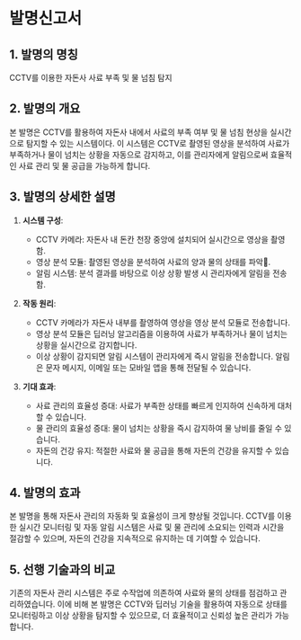 # 발명신고서

## 1. 발명의 명칭
CCTV를 이용한 자돈사 사료 부족 및 물 넘침 탐지

## 2. 발명의 개요
본 발명은 CCTV를 활용하여 자돈사 내에서 사료의 부족 여부 및 물 넘침 현상을 실시간으로 탐지할 수 있는 시스템이다. 이 시스템은 CCTV로 촬영된 영상을 분석하여 사료가 부족하거나 물이 넘치는 상황을 자동으로 감지하고, 이를 관리자에게 알림으로써 효율적인 사료 관리 및 물 공급을 가능하게 합니다.

## 3. 발명의 상세한 설명
1. **시스템 구성**:
   - CCTV 카메라: 자돈사 내 돈칸 천장 중앙에 설치되어 실시간으로 영상을 촬영함.
   - 영상 분석 모듈: 촬영된 영상을 분석하여 사료의 양과 물의 상태를 파악.
   - 알림 시스템: 분석 결과를 바탕으로 이상 상황 발생 시 관리자에게 알림을 전송함.

2. **작동 원리**:
   - CCTV 카메라가 자돈사 내부를 촬영하여 영상을 영상 분석 모듈로 전송합니다.
   - 영상 분석 모듈은 딥러닝 알고리즘을 이용하여 사료가 부족하거나 물이 넘치는 상황을 실시간으로 감지합니다.
   - 이상 상황이 감지되면 알림 시스템이 관리자에게 즉시 알림을 전송합니다. 알림은 문자 메시지, 이메일 또는 모바일 앱을 통해 전달될 수 있습니다.

3. **기대 효과**:
   - 사료 관리의 효율성 증대: 사료가 부족한 상태를 빠르게 인지하여 신속하게 대처할 수 있습니다.
   - 물 관리의 효율성 증대: 물이 넘치는 상황을 즉시 감지하여 물 낭비를 줄일 수 있습니다.
   - 자돈의 건강 유지: 적절한 사료와 물 공급을 통해 자돈의 건강을 유지할 수 있습니다.

## 4. 발명의 효과
본 발명을 통해 자돈사 관리의 자동화 및 효율성이 크게 향상될 것입니다. CCTV를 이용한 실시간 모니터링 및 자동 알림 시스템은 사료 및 물 관리에 소요되는 인력과 시간을 절감할 수 있으며, 자돈의 건강을 지속적으로 유지하는 데 기여할 수 있습니다.

## 5. 선행 기술과의 비교
기존의 자돈사 관리 시스템은 주로 수작업에 의존하여 사료와 물의 상태를 점검하고 관리하였습니다. 이에 비해 본 발명은 CCTV와 딥러닝 기술을 활용하여 자동으로 상태를 모니터링하고 이상 상황을 탐지할 수 있으므로, 더 효율적이고 신뢰성 높은 관리가 가능합니다.
